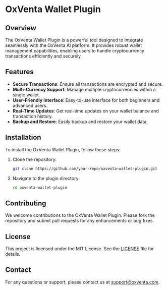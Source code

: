 # OxVenta Wallet Plugin

## Overview
The OxVenta Wallet Plugin is a powerful tool designed to integrate seamlessly with the OxVenta AI platform. It provides robust wallet management capabilities, enabling users to handle cryptocurrency transactions efficiently and securely.

## Features
- **Secure Transactions**: Ensure all transactions are encrypted and secure.
- **Multi-Currency Support**: Manage multiple cryptocurrencies within a single wallet.
- **User-Friendly Interface**: Easy-to-use interface for both beginners and advanced users.
- **Real-Time Updates**: Get real-time updates on your wallet balance and transaction history.
- **Backup and Restore**: Easily backup and restore your wallet data.

## Installation
To install the OxVenta Wallet Plugin, follow these steps:

1. Clone the repository:
    ```bash
    git clone https://github.com/your-repo/oxventa-wallet-plugin.git
    ```
2. Navigate to the plugin directory:
    ```bash
    cd oxventa-wallet-plugin
    ```

## Contributing
We welcome contributions to the OxVenta Wallet Plugin. Please fork the repository and submit pull requests for any enhancements or bug fixes.

## License
This project is licensed under the MIT License. See the [LICENSE](LICENSE) file for details.

## Contact
For any questions or support, please contact us at support@oxventa.com.
